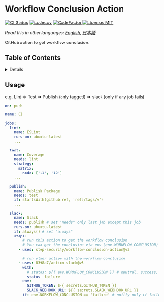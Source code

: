# Workflow Conclusion Action

[![CI Status](https://github.com/step-security/workflow-conclusion-action/workflows/CI/badge.svg)](https://github.com/step-security/workflow-conclusion-action/actions)
[![codecov](https://codecov.io/gh/step-security/workflow-conclusion-action/branch/main/graph/badge.svg)](https://codecov.io/gh/step-security/workflow-conclusion-action)
[![CodeFactor](https://www.codefactor.io/repository/github/step-security/workflow-conclusion-action/badge)](https://www.codefactor.io/repository/github/step-security/workflow-conclusion-action)
[![License: MIT](https://img.shields.io/badge/License-MIT-blue.svg)](https://github.com/step-security/workflow-conclusion-action/blob/main/LICENSE)

*Read this in other languages: [English](README.md), [日本語](README.ja.md).*

GitHub action to get workflow conclusion.

## Table of Contents

<!-- START doctoc generated TOC please keep comment here to allow auto update -->
<!-- DON'T EDIT THIS SECTION, INSTEAD RE-RUN doctoc TO UPDATE -->
<details>
<summary>Details</summary>

- [Usage](#usage)
  - [Success](#success)
  - [Failure](#failure)
- [Author](#author)


</details>
<!-- END doctoc generated TOC please keep comment here to allow auto update -->

## Usage
e.g. Lint => Test => Publish (only tagged) => slack (only if any job fails)
```yaml
on: push

name: CI

jobs:
  lint:
    name: ESLint
    runs-on: ubuntu-latest
    ...

  test:
    name: Coverage
    needs: lint
    strategy:
      matrix:
        node: ['11', '12']
    ...

  publish:
    name: Publish Package
    needs: test
    if: startsWith(github.ref, 'refs/tags/v')
    ...

  slack:
    name: Slack
    needs: publish # set "needs" only last job except this job
    runs-on: ubuntu-latest
    if: always() # set "always"
    steps:
        # run this action to get the workflow conclusion
        # You can get the conclusion via env (env.WORKFLOW_CONCLUSION)
      - uses: step-security/workflow-conclusion-action@v3

        # run other action with the workflow conclusion
      - uses: 8398a7/action-slack@v3
        with:
          # status: ${{ env.WORKFLOW_CONCLUSION }} # neutral, success, skipped, cancelled, timed_out, action_required, failure
          status: failure
        env:
          GITHUB_TOKEN: ${{ secrets.GITHUB_TOKEN }}
          SLACK_WEBHOOK_URL: ${{ secrets.SLACK_WEBHOOK_URL }}
        if: env.WORKFLOW_CONCLUSION == 'failure' # notify only if failure
```